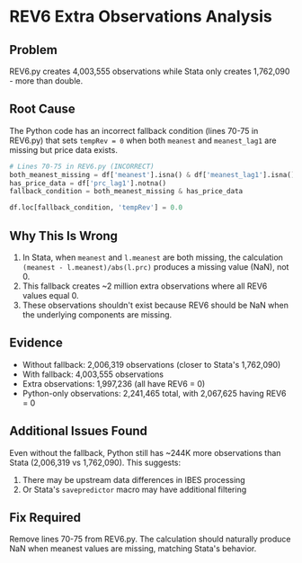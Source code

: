 # REV6 Extra Observations Analysis

## Problem
REV6.py creates 4,003,555 observations while Stata only creates 1,762,090 - more than double.

## Root Cause
The Python code has an incorrect fallback condition (lines 70-75 in REV6.py) that sets `tempRev = 0` when both `meanest` and `meanest_lag1` are missing but price data exists.

```python
# Lines 70-75 in REV6.py (INCORRECT)
both_meanest_missing = df['meanest'].isna() & df['meanest_lag1'].isna()
has_price_data = df['prc_lag1'].notna()
fallback_condition = both_meanest_missing & has_price_data

df.loc[fallback_condition, 'tempRev'] = 0.0
```

## Why This Is Wrong
1. In Stata, when `meanest` and `l.meanest` are both missing, the calculation `(meanest - l.meanest)/abs(l.prc)` produces a missing value (NaN), not 0.
2. This fallback creates ~2 million extra observations where all REV6 values equal 0.
3. These observations shouldn't exist because REV6 should be NaN when the underlying components are missing.

## Evidence
- Without fallback: 2,006,319 observations (closer to Stata's 1,762,090)
- With fallback: 4,003,555 observations 
- Extra observations: 1,997,236 (all have REV6 = 0)
- Python-only observations: 2,241,465 total, with 2,067,625 having REV6 = 0

## Additional Issues Found
Even without the fallback, Python still has ~244K more observations than Stata (2,006,319 vs 1,762,090). This suggests:
1. There may be upstream data differences in IBES processing
2. Or Stata's `savepredictor` macro may have additional filtering

## Fix Required
Remove lines 70-75 from REV6.py. The calculation should naturally produce NaN when meanest values are missing, matching Stata's behavior.
